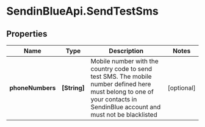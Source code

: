 # SendinBlueApi.SendTestSms

## Properties
Name | Type | Description | Notes
------------ | ------------- | ------------- | -------------
**phoneNumbers** | **[String]** | Mobile number with the country code to send test SMS. The mobile number defined here must belong to one of your contacts in SendinBlue account and must not be blacklisted | [optional] 


